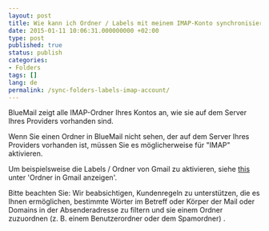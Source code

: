 ```yaml
---
layout: post
title: Wie kann ich Ordner / Labels mit meinem IMAP-Konto synchronisieren?
date: 2015-01-11 10:06:31.000000000 +02:00
type: post
published: true
status: publish
categories:
- Folders
tags: []
lang: de
permalink: /sync-folders-labels-imap-account/
---
```


BlueMail zeigt alle IMAP-Ordner Ihres Kontos an, wie sie auf dem Server Ihres Providers vorhanden sind.

Wenn Sie einen Ordner in BlueMail nicht sehen, der auf dem Server Ihres Providers vorhanden ist, müssen Sie es möglicherweise für "IMAP" aktivieren.

Um beispielsweise die Labels / Ordner von Gmail zu aktivieren, siehe [this](https://support.google.com/a/answer/105694?hl=de) unter 'Ordner in Gmail anzeigen'.

Bitte beachten Sie: Wir beabsichtigen, Kundenregeln zu unterstützen, die es Ihnen ermöglichen, bestimmte Wörter im Betreff oder Körper der Mail oder Domains in der Absenderadresse zu filtern und sie einem Ordner zuzuordnen (z. B. einem Benutzerordner oder dem Spamordner) .

